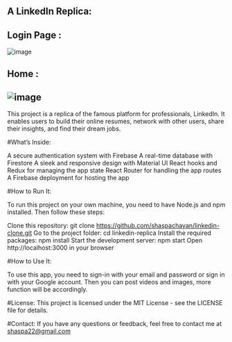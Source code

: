 A LinkedIn Replica:
-------------------

Login Page :
----------
![image](https://user-images.githubusercontent.com/94305667/231536680-8738e96b-c3ce-472e-8672-e95c778ef7ab.png)

Home :
------
![image](https://user-images.githubusercontent.com/94305667/231536784-dd9c5cb3-6216-4345-9285-1a6f4f761d2a.png)
------------------------------------------------------------------------------------------------------------


This project is a replica of the famous platform for professionals, LinkedIn. It enables users to build their online resumes, network with other users, share their insights, and find their dream jobs.

#What’s Inside:

A secure authentication system with Firebase
A real-time database with Firestore
A sleek and responsive design with Material UI
React hooks and Redux for managing the app state
React Router for handling the app routes
A Firebase deployment for hosting the app

#How to Run It:

To run this project on your own machine, you need to have Node.js and npm installed. Then follow these steps:

Clone this repository: git clone https://github.com/shaspachayan/linkedin-clone.git
Go to the project folder: cd linkedin-replica
Install the required packages: npm install
Start the development server: npm start
Open http://localhost:3000 in your browser

#How to Use It:

To use this app, you need to sign-in with your email and password or sign in with your Google account. Then you can post videos and images, more function will be accordingly.

#License:
This project is licensed under the MIT License - see the LICENSE file for details.

#Contact:
If you have any questions or feedback, feel free to contact me at shaspa22@gmail.com
